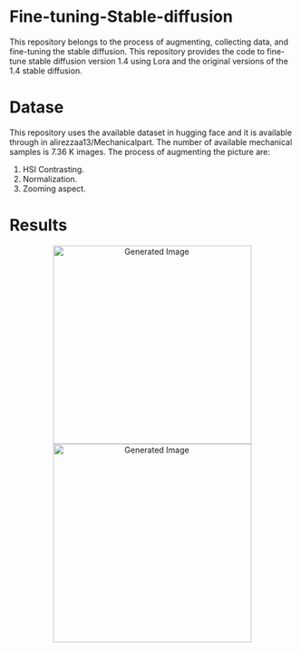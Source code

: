 # Fine-tuning-Stable-diffusion
This repository belongs to the process of augmenting, collecting data, and fine-tuning the stable diffusion. This repository provides the code to fine-tune stable diffusion version 1.4 using Lora and the original versions of the 1.4 stable diffusion. 

# Datase
This repository uses the available dataset in hugging face and it is available through in alirezzaa13/Mechanicalpart. The number of available mechanical samples is 7.36 K images.
The process of augmenting the picture are: 

1. HSI Contrasting.
2. Normalization.
3. Zooming aspect.
# Results
<p align="center">
  <img src="https://github.com/user-attachments/assets/d8dd0150-b39b-4224-aa5c-543a96b5b6a9" width="350" title="Generated Image">
  <img src="https://github.com/user-attachments/assets/464da2d7-2e82-4df4-bf5a-bc2b3fb61478" width="350" title="Generated Image">
</p>

